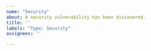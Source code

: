 ```yaml
---
name: "Security"
about: A security vulnerability has been discovered.
title: ''
labels: "Type: Security"
assignees: ''

---
```

